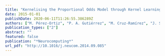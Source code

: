 ```yaml
---
title: "Kernelising the Proportional Odds Model through Kernel Learning techniques"
date: 2015-01-01
publishDate: 2020-06-11T11:26:55.386289Z
authors: ["M. Pérez-Ortiz", "P. A. Gutiérrez", "M. Cruz-Ramírez", "J. Sánchez-Monedero", "C. Hervás-Martínez"]
publication_types: ["2"]
abstract: ""
featured: false
publication: "*Neurocomputing*"
url_pdf: "http://10.1016/j.neucom.2014.09.085"
---
```


